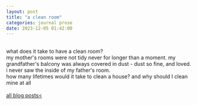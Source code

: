 ```yaml
---
layout: post
title: "a clean room"
categories: journal prose
date: 2023-12-05 01:42:00
---
```

<br>
what does it take to have a clean room?  
<br>
my mother's rooms were not tidy  
never for longer than a moment.  
my grandfather's balcony was always covered in dust -  
dust so fine,  
and loved.  
<br>
i never saw the inside of my father's room.

<br>
how many lifetimes would it take  
to clean a house?  
and why should I  clean mine at all  

<!-- cleaning, as devotion, or worship -->
<br>
<br>
<a href="/blog-posts">all blog posts< </a>  
